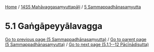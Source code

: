
[Home](/) / [14S5 Mahāvaggasaṃyuttapāḷi](../../14S5.md) / [5 Sammappadhānasaṃyutta](../5.md)

# 5.1 Gaṅgāpeyyālavagga


[Go to previous page (5 Sammappadhānasaṃyutta)](../5.md) / [Go to parent page (5 Sammappadhānasaṃyutta)](../5.md) / [Go to next page (5.1.1--12 Pācīnādisutta)](5.1/5.1.1--12.md)


